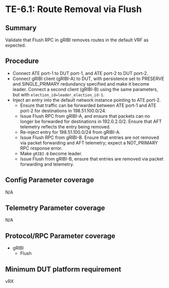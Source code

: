 # TE-6.1: Route Removal via Flush

## Summary

Validate that Flush RPC in gRIBI removes routes in the default VRF as expected.

## Procedure

*   Connect ATE port-1 to DUT port-1, and ATE port-2 to DUT port-2.
*   Connect gRIBI client (gRIBI-A) to DUT, with persistence set to PRESERVE and
    SINGLE_PRIMARY redundancy specified and make it become leader. Connect a
    second client (gRIBI-B) using the same parameters, but with
    `election_id=leader_election_id-1`.
*   Inject an entry into the default network instance pointing to ATE port-2.
    *   Ensure that traffic can be forwarded between ATE port-1 and ATE port-2
        for destinations in 198.51.100.0/24.
    *   Issue Flush RPC from gRIBI-A, and ensure that packets can no longer be
        forwarded for destinations in 192.0.2.0/2. Ensure that AFT telemetry
        reflects the entry being removed.
    *   Re-inject entry for 198.51.100.0/24 from gRIBI-A.
    *   Issue Flush RPC from gRIBI-B. Ensure that entries are not removed via
        packet forwarding and AFT telemetry; expect a NOT_PRIMARY RPC response
        error.
    *   Make `gRIBI-B` become leader.
    *   Issue Flush from gRIBI-B, ensure that entries are removed via packet
        forwarding and telemetry.

## Config Parameter coverage

N/A

## Telemetry Parameter coverage

N/A

## Protocol/RPC Parameter coverage

*   gRIBI
    *   Flush

## Minimum DUT platform requirement

vRX
